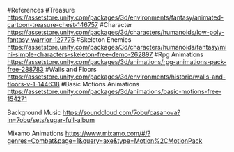 #References
#Treasure https://assetstore.unity.com/packages/3d/environments/fantasy/animated-cartoon-treasure-chest-146757
#Character https://assetstore.unity.com/packages/3d/characters/humanoids/low-poly-fantasy-warrior-127775
#Skeleton Enemies https://assetstore.unity.com/packages/3d/characters/humanoids/fantasy/mini-simple-characters-skeleton-free-demo-262897
#Rpg Animations https://assetstore.unity.com/packages/3d/animations/rpg-animations-pack-free-288783
#Walls and Floors https://assetstore.unity.com/packages/3d/environments/historic/walls-and-floors-v-1-144638
#Basic Motions Animations https://assetstore.unity.com/packages/3d/animations/basic-motions-free-154271

Background Music https://soundcloud.com/7obu/casanova?in=7obu/sets/sugar-full-album

Mixamo Animations https://www.mixamo.com/#/?genres=Combat&page=1&query=axe&type=Motion%2CMotionPack